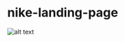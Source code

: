 ﻿# nike-landing-page

![alt text](https://github.com/HassenH1/nike-landing-page/main/images/nike-landing-page.png?raw=true)
